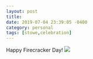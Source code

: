 ```yaml
---
layout: post
title: 
date: 2019-07-04 23:39:05 -0400
category: personal
tags: [stowe,celebration]
---
```


Happy Firecracker Day! [![](https://thecave-com.s3.amazonaws.com/Photo-2019-07-04-23-37-YnuV663YXTFG1SW7J8fp.jpeg)](https://thecave-com.s3.amazonaws.com/Photo-2019-07-04-23-37-YnuV663YXTFG1SW7J8fp.jpeg)

